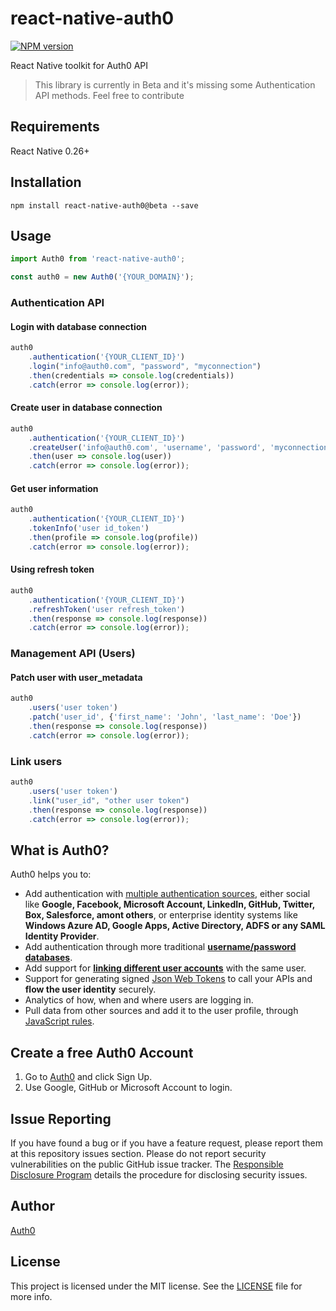 # react-native-auth0

[![NPM version][npm-image]][npm-url]

React Native toolkit for Auth0 API

> This library is currently in Beta and it's missing some Authentication API methods. Feel free to contribute

## Requirements

React Native 0.26+

## Installation

```
npm install react-native-auth0@beta --save
```

## Usage

```js
import Auth0 from 'react-native-auth0';

const auth0 = new Auth0('{YOUR_DOMAIN}');
```

### Authentication API

#### Login with database connection

```js
auth0
    .authentication('{YOUR_CLIENT_ID}')
    .login("info@auth0.com", "password", "myconnection")
    .then(credentials => console.log(credentials))
    .catch(error => console.log(error));
```

#### Create user in database connection

```js
auth0
    .authentication('{YOUR_CLIENT_ID}')
    .createUser('info@auth0.com', 'username', 'password', 'myconnection')
    .then(user => console.log(user))
    .catch(error => console.log(error));
```

#### Get user information

```js
auth0
    .authentication('{YOUR_CLIENT_ID}')
    .tokenInfo('user id_token')
    .then(profile => console.log(profile))
    .catch(error => console.log(error));
```

#### Using refresh token
```js
auth0
    .authentication('{YOUR_CLIENT_ID}')
    .refreshToken('user refresh_token')
    .then(response => console.log(response))
    .catch(error => console.log(error));
```

### Management API (Users)

#### Patch user with user_metadata

```js
auth0
    .users('user token')
    .patch('user_id', {'first_name': 'John', 'last_name': 'Doe'})
    .then(response => console.log(response))
    .catch(error => console.log(error));
```

### Link users

```js
auth0
    .users('user token')
    .link("user_id", "other user token")
    .then(response => console.log(response))
    .catch(error => console.log(error));
```

## What is Auth0?

Auth0 helps you to:

* Add authentication with [multiple authentication sources](https://docs.auth0.com/identityproviders), either social like **Google, Facebook, Microsoft Account, LinkedIn, GitHub, Twitter, Box, Salesforce, amont others**, or enterprise identity systems like **Windows Azure AD, Google Apps, Active Directory, ADFS or any SAML Identity Provider**.
* Add authentication through more traditional **[username/password databases](https://docs.auth0.com/mysql-connection-tutorial)**.
* Add support for **[linking different user accounts](https://docs.auth0.com/link-accounts)** with the same user.
* Support for generating signed [Json Web Tokens](https://docs.auth0.com/jwt) to call your APIs and **flow the user identity** securely.
* Analytics of how, when and where users are logging in.
* Pull data from other sources and add it to the user profile, through [JavaScript rules](https://docs.auth0.com/rules).

## Create a free Auth0 Account

1. Go to [Auth0](https://auth0.com) and click Sign Up.
2. Use Google, GitHub or Microsoft Account to login.

## Issue Reporting

If you have found a bug or if you have a feature request, please report them at this repository issues section. Please do not report security vulnerabilities on the public GitHub issue tracker. The [Responsible Disclosure Program](https://auth0.com/whitehat) details the procedure for disclosing security issues.

## Author

[Auth0](auth0.com)

## License

This project is licensed under the MIT license. See the [LICENSE](LICENSE.txt) file for more info.

<!-- Variables -->
[npm-image]: https://img.shields.io/npm/v/react-native-auth0.svg?style=flat
[npm-url]: https://npmjs.org/package/react-native-auth0
[travis-image]: http://img.shields.io/travis/auth0/react-native-auth0.svg?style=flat
[travis-url]: https://travis-ci.org/auth0/react-native-auth0
